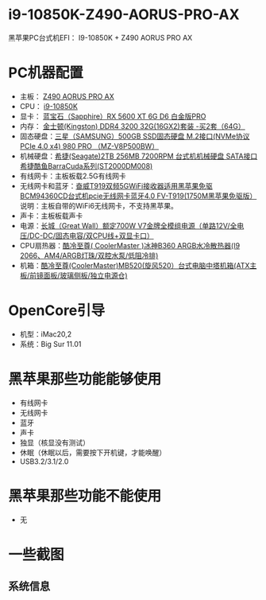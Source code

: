 # i9-10850K-Z490-AORUS-PRO-AX
黑苹果PC台式机EFI： I9-10850K +  Z490 AORUS PRO AX 

# PC机器配置
- 主板： [Z490 AORUS PRO AX](https://item.jd.com/100012824420.html)
- CPU：  [i9-10850K](https://item.jd.com/100008072593.html)
- 显卡： [蓝宝石（Sapphire）RX 5600 XT 6G D6 白金版PRO](https://item.jd.com/100007967097.html)
- 内存： [金士顿(Kingston) DDR4 3200 32G(16GX2)套装 -买2套（64G）](https://item.jd.com/100007628368.html)
- 固态硬盘：[三星（SAMSUNG）500GB SSD固态硬盘 M.2接口(NVMe协议PCIe 4.0 x4) 980 PRO （MZ-V8P500BW）](https://item.jd.com/100008757399.html)
- 机械硬盘：[希捷(Seagate)2TB 256MB 7200RPM 台式机机械硬盘 SATA接口 希捷酷鱼BarraCuda系列(ST2000DM008)](https://item.jd.com/6856662.html)
- 有线网卡：主板板载2.5G有线网卡
- 无线网卡和蓝牙：[奋威T919双频5GWiFi接收器适用黑苹果免驱BCM94360CD台式机pcie无线网卡蓝牙4.0 FV-T919(1750M黑苹果免驱版）](https://item.jd.com/18967921252.html#none)
  说明：主板自带的WiFi6无线网卡，不支持黑苹果。
- 声卡：主板板载声卡
- 电源：[长城（Great Wall）额定700W V7金牌全模组电源（单路12V/全电压/DC-DC/固态电容/双CPU线+双显卡口）](https://item.jd.com/100010194560.html)
- CPU扇热器：[酷冷至尊( CoolerMaster )冰神B360 ARGB水冷散热器(I9 2066、AM4/ARGB灯珠/双腔水泵/低阻冷排)](https://item.jd.com/100011674030.html)
- 机箱：[酷冷至尊(CoolerMaster)MB520(旋风520）台式电脑中塔机箱(ATX主板/前镜面板/玻璃侧板/独立电源仓)](https://item.jd.com/100000154107.html)

# OpenCore引导
- 机型：iMac20,2
- 系统：Big Sur 11.01 

# 黑苹果那些功能能够使用
- 有线网卡
- 无线网卡
- 蓝牙
- 声卡
- 独显（核显没有测试）
- 休眠（休眠以后，需要按下开机键，才能唤醒）
- USB3.2/3.1/2.0
# 黑苹果那些功能不能使用
- 无

# 一些截图

## 系统信息















